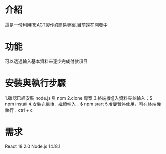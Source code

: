 # 介紹

這是一份利用REACT製作的簡易專案.目前還在開發中

# 功能

可以透過輸入基本資料來逐步完成付款項目

# 安裝與執行步驟

1.確認已經安裝 node.js 與 npm
2.clone 專案
3.終端機進入資料夾並輸入：$ npm install 
4.安裝完畢後，繼續輸入：$ npm start
5.若要暫停使用，可在終端機執行：ctrl + c

# 需求
React 18.2.0
Node.js 14.18.1
